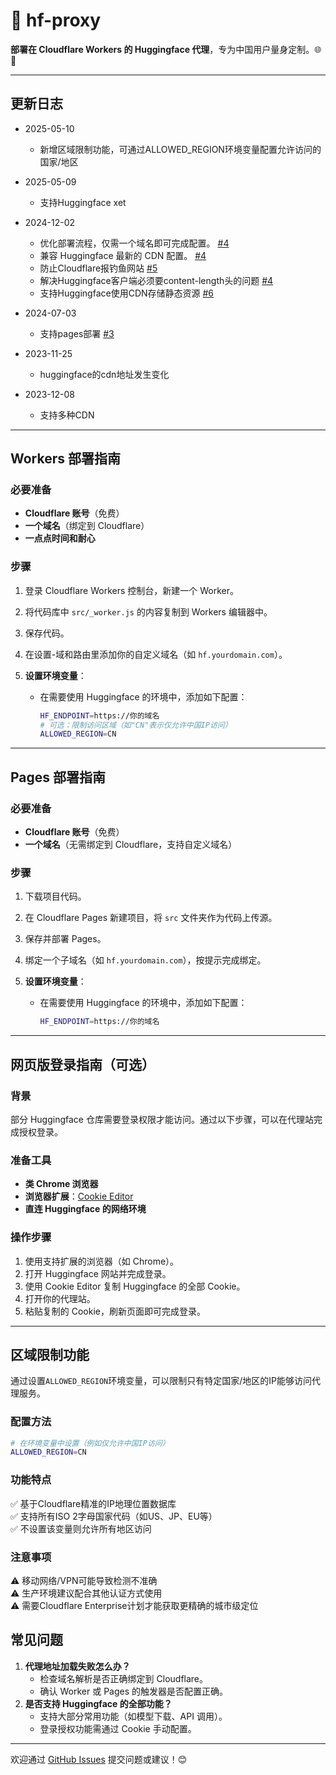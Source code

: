# 🤗 hf-proxy

**部署在 Cloudflare Workers 的 Huggingface 代理**，专为中国用户量身定制。🌐🚀

---

## 更新日志
- 2025-05-10
  - 新增区域限制功能，可通过ALLOWED_REGION环境变量配置允许访问的国家/地区

- 2025-05-09
  - 支持Huggingface xet
- 2024-12-02
  - 优化部署流程，仅需一个域名即可完成配置。 [#4](https://github.com/yurhett/hf-proxy/issues/5)
  - 兼容 Huggingface 最新的 CDN 配置。 [#4](https://github.com/yurhett/hf-proxy/issues/5)
  - 防止Cloudflare报钓鱼网站 [#5](https://github.com/yurhett/hf-proxy/issues/5)
  - 解决Huggingface客户端必须要content-length头的问题 [#4](https://github.com/yurhett/hf-proxy/issues/4)
  - 支持Huggingface使用CDN存储静态资源 [#6](https://github.com/yurhett/hf-proxy/issues/6)

- 2024-07-03
  - 支持pages部署 [#3](https://github.com/yurhett/hf-proxy/issues/3)
- 2023-11-25
  - huggingface的cdn地址发生变化
- 2023-12-08
  - 支持多种CDN

---

## Workers 部署指南

### 必要准备

- **Cloudflare 账号**（免费）
- **一个域名**（绑定到 Cloudflare）
- **一点点时间和耐心**

### 步骤

1. 登录 Cloudflare Workers 控制台，新建一个 Worker。
2. 将代码库中 `src/_worker.js` 的内容复制到 Workers 编辑器中。
3. 保存代码。
4. 在设置-域和路由里添加你的自定义域名（如 `hf.yourdomain.com`）。
5. **设置环境变量**：
   
   - 在需要使用 Huggingface 的环境中，添加如下配置：
     ```bash
     HF_ENDPOINT=https://你的域名
     # 可选：限制访问区域（如"CN"表示仅允许中国IP访问）
     ALLOWED_REGION=CN
     ```

---

## Pages 部署指南

### 必要准备

- **Cloudflare 账号**（免费）
- **一个域名**（无需绑定到 Cloudflare，支持自定义域名）

### 步骤

1. 下载项目代码。

2. 在 Cloudflare Pages 新建项目，将 `src` 文件夹作为代码上传源。

3. 保存并部署 Pages。

4. 绑定一个子域名（如 `hf.yourdomain.com`），按提示完成绑定。

6. **设置环境变量**：
   - 在需要使用 Huggingface 的环境中，添加如下配置：
     ```bash
     HF_ENDPOINT=https://你的域名
     ```

---

## 网页版登录指南（可选）

### 背景

部分 Huggingface 仓库需要登录权限才能访问。通过以下步骤，可以在代理站完成授权登录。

### 准备工具

- **类 Chrome 浏览器**
- **浏览器扩展**：[Cookie Editor](https://chrome.google.com/webstore/detail/cookie-editor/hlkenndednhfkekhgcdicdfddnkalmdm?hl=zh-CN&utm_source=ext_sidebar)
- **直连 Huggingface 的网络环境**

### 操作步骤

1. 使用支持扩展的浏览器（如 Chrome）。
2. 打开 Huggingface 网站并完成登录。
3. 使用 Cookie Editor 复制 Huggingface 的全部 Cookie。
4. 打开你的代理站。
5. 粘贴复制的 Cookie，刷新页面即可完成登录。

---

## 区域限制功能

通过设置`ALLOWED_REGION`环境变量，可以限制只有特定国家/地区的IP能够访问代理服务。

### 配置方法
```bash
# 在环境变量中设置（例如仅允许中国IP访问）
ALLOWED_REGION=CN
```

### 功能特点
✅ 基于Cloudflare精准的IP地理位置数据库  
✅ 支持所有ISO 2字母国家代码（如US、JP、EU等）  
✅ 不设置该变量则允许所有地区访问  

### 注意事项
⚠️ 移动网络/VPN可能导致检测不准确  
⚠️ 生产环境建议配合其他认证方式使用  
⚠️ 需要Cloudflare Enterprise计划才能获取更精确的城市级定位  

## 常见问题

1. **代理地址加载失败怎么办？**
   - 检查域名解析是否正确绑定到 Cloudflare。
   - 确认 Worker 或 Pages 的触发器是否配置正确。
2. **是否支持 Huggingface 的全部功能？**
   - 支持大部分常用功能（如模型下载、API 调用）。
   - 登录授权功能需通过 Cookie 手动配置。

---

欢迎通过 [GitHub Issues](https://github.com/yurhett/hf-proxy/issues) 提交问题或建议！😊